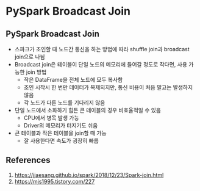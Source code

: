 # PySpark Broadcast Join

## PySpark Broadcast Join

- 스파크가 조인할 때 노드간 통신을 하는 방법에 따라 shuffle join과 broadcast join으로 나뉨
- Broadcast join은 테이블이 단일 노드의 메모리에 들어갈 정도로 작다면, 사용 가능한 join 방법
  - 작은 DataFrame을 전체 노드에 모두 복사함
  - 조인 시작시 한 번만 데이터가 복제되지만, 통신 비용이 처음 말고는 발생하지 않음
  - 각 노드가 다른 노드를 기다리지 않음
- 단일 노드에서 소화하기 힘든 큰 테이블의 경우 비효율적일 수 있음
  - CPU에서 병목 발생 가능
  - Driver의 메모리가 터지기도 쉬움
- 큰 테이블과 작은 테이블을 join할 때 가능
  - 잘 사용한다면 속도가 굉장히 빠름

## References

1. https://jjaesang.github.io/spark/2018/12/23/Spark-join.html
2. https://mjs1995.tistory.com/227
